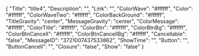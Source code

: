 {
    "Title": "title4",
    "Description": "",
    "Link": "",
    "ColorWave": "#ffffff",
    "Color": "#ffffff",
    "ColorWaveTwo": "#ffffff",
    "ColorBackGround": "#ffffff",
    "TitleGravity": "center",
    "MessageGravity": "center",
    "ColorMessage": "#ffffff",
    "ColorTitle": "#ffffff",
    "ColorBtn": "#ffffff",
    "ColorBtnBg": "#ffffff",
    "ColorBtnCancell": "#ffffff",
    "ColorBtnCancellBg": "#ffffff",
    "Cancellable": "false",
    "MessageID": "3721007437533862",
    "ShowTime": "",
    "Button": "",
    "ButtonCancell": "",
    "Closure": "false",
    "Show": "false"
}